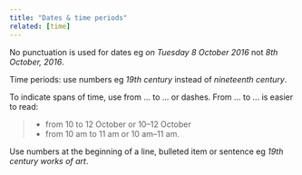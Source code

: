```yaml
---
title: "Dates & time periods"
related: [time]
---
```


No punctuation is used for dates eg *on Tuesday 8 October 2016* not *8th October, 2016*.

Time periods: use numbers eg *19th century* instead of *nineteenth century*.

To indicate spans of time, use from ... to ... or dashes. From ... to ... is easier to read:

> - from 10 to 12 October or 10–12 October
> - from 10 am to 11 am or 10 am–11 am.

Use numbers at the beginning of a line, bulleted item or sentence eg *19th century works of art*.
